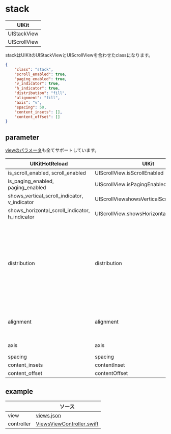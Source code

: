 # stack
| UIKit |
| ---- | 
| UIStackView |
| UIScrollView |

stackはUIKitのUIStackViewとUIScrollViewを合わせたclassになります。

```json
{
    "class": "stack",
    "scroll_enabled": true,
    "paging_enabled": true,
    "v_indicator": true,
    "h_indicator": true,
    "distribution": "fill",
    "alignment": "fill",
    "axis": "v",
    "spacing": 50,
    "content_insets": [],
    "content_offset": []
}
```

## parameter

[viewのパラメータ](2.view.md#parameter)も全てサポートしています。

|  UIKitHotReload | UIKit  | 型 | description |
| ---- | ---- | ---- | ---- |
| is_scroll_enabled, scroll_enabled | UIScrollView.isScrollEnabled | Bool | |
| is_paging_enabled, paging_enabled | UIScrollView.isPagingEnabled | Bool | |
| shows_vertical_scroll_indicator, v_indicator | UIScrollViewshowsVerticalScrollIndicator | Bool | |
| shows_horizontal_scroll_indicator, h_indicator | UIScrollView.showsHorizontalScrollIndicator | Bool | |
| distribution | distribution | `equalcentering` or `equal_centering`or `centering` <br> `equalspacing` or `equal_spacing` or `spacing` <br> `fill` <br> `fillequally` or `fill_equally` or `fille` or `fill_e` <br> `fillproportionally` or  `fill_proportionally` or `fillp` or `fill_p` | |
| alignment | alignment | `fill` <br> `center` <br> `leading` <br> `trailing` <br> `top` <br> `bottom` | |
| axis | axis | `vertial` or `v` <br> `horizontal` or `h` | |
| spacing | spacing | Int | |
| content_insets | contentInset | [edge_inset](999.parameter.md#edge_inset) | |
| content_offset | contentOffset | [Float, Float] | [x, y] |

## example

| | ソース |
| ---- | ---- | 
| view | [views.json](../Example/UIKitHotReload/views/views.json) |
| controller | [ViewsViewController.swift](../Example/UIKitHotReload/ViewController/ViewsViewController.swift) |
